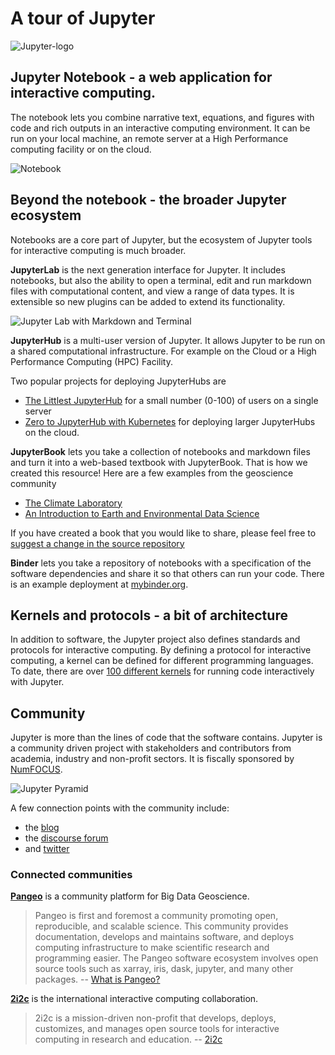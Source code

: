 # A tour of Jupyter

![Jupyter-logo](https://jupyter.org/assets/main-logo.svg)

## Jupyter Notebook - a web application for interactive computing.

The notebook lets you combine narrative text, equations, and figures with code and rich outputs in an interactive computing environment. It can be run on your local machine, an remote server at a High Performance computing facility or on the cloud. 

![Notebook](../images/Jupyter-Notebook.png)

## Beyond the notebook - the broader Jupyter ecosystem

Notebooks are a core part of Jupyter, but the ecosystem of Jupyter tools for interactive computing is much broader. 

**JupyterLab** is the next generation interface for Jupyter. It includes notebooks, but also the ability to open a terminal, edit and run markdown files with computational content, and view a range of data types. It is extensible so new plugins can be added to extend its functionality. 

![Jupyter Lab with Markdown and Terminal](../images/jupyterlab-md-terminal.png)

**JupyterHub** is a multi-user version of Jupyter. It allows Jupyter to be run on a shared computational infrastructure. For example on the Cloud or a High Performance Computing (HPC) Facility. 

Two popular projects for deploying JupyterHubs are 
- [The Littlest JupyterHub](https://tljh.jupyter.org/en/latest/) for a small number (0-100) of users on a single server
- [Zero to JupyterHub with Kubernetes](https://zero-to-jupyterhub.readthedocs.io/en/stable/) for deploying larger JupyterHubs on the cloud. 

**JupyterBook** lets you take a collection of notebooks and markdown files and turn it into a web-based textbook with JupyterBook. That is how we created this resource! Here are a few examples from the geoscience community
- [The Climate Laboratory](https://brian-rose.github.io/ClimateLaboratoryBook/home.html)
- [An Introduction to Earth and Environmental Data Science](https://earth-env-data-science.github.io/intro)

If you have created a book that you would like to share, please feel free to [suggest a change in the source repository](https://github.com/pangeo-data/jupyter-earth)

**Binder** lets you take a repository of notebooks with a specification of the software dependencies and share it so that others can run your code. There is an example deployment at [mybinder.org](https://mybinder.org/). 

## Kernels and protocols - a bit of architecture 

In addition to software, the Jupyter project also defines standards and protocols for interactive computing. By defining a protocol for interactive computing, a kernel can be defined for different programming languages. To date, there are over [100 different kernels](https://github.com/jupyter/jupyter/wiki/Jupyter-kernels) for running code interactively with Jupyter. 

## Community

Jupyter is more than the lines of code that the software contains. Jupyter is a community driven project with stakeholders and contributors from academia, industry and non-profit sectors. It is fiscally sponsored by [NumFOCUS](https://numfocus.org/project/project-jupyter). 

![Jupyter Pyramid](../images/Jupyter-Pyramid.png)

A few connection points with the community include: 
- the [blog](https://blog.jupyter.org/)
- the [discourse forum](https://discourse.jupyter.org/)
- and [twitter](https://twitter.com/projectjupyter)


### Connected communities 

[**Pangeo**](http://pangeo.io/) is a community platform for Big Data Geoscience. 

> Pangeo is first and foremost a community promoting open, reproducible, and scalable science. This community provides documentation, develops and maintains software, and deploys computing infrastructure to make scientific research and programming easier. The Pangeo software ecosystem involves open source tools such as xarray, iris, dask, jupyter, and many other packages. -- [What is Pangeo?](https://pangeo.io/#what-is-pangeo)

[**2i2c**](https://2i2c.org/) is the international interactive computing collaboration. 

> 2i2c is a mission-driven non-profit that develops, deploys, customizes, and manages open source tools for interactive computing in research and education. -- [2i2c](https://2i2c.org/)